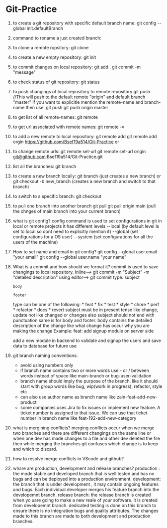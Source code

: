 # Git-Practice

1) to create a git repository with specific default branch name:
	git config --global init.defaultBranch <name>
	
2) command to rename a just created branch:

	 
3) to clone a remote ropsitory:
	git clone <URL>
	
4) to create a new empty repository:
	git init
	
5) to commit changes on local repository:
	git add .
	git commit -m "message"
	
6) to check status of git repository:
	git status
	
7) to push changings of local repository to remote repository
	git push //This will push to the default remote "origin" and default branch "master"
   if you want to explicitle mention the remote-name and branch-name then use:
	git push <origin-name> <branch-name>
	git push origin master
	
8) to get list of all remote-names:
	git remote
	
9) to get url associated with remote names:
	git remote -v
	
10) to add a new remote to local repository:
	git remote add <remote-name> <url>
	git remote add orgin https://github.com/Bsef19a514/Git-Practice
		or 

11) to change remote urls:
	git remote set-url <existing remote name> <new url>
	git remote set-url origin git@github.com:Bsef19a514/Git-Practice.git
	
12) list all the branches:
	git branch
	
13) to create a new branch locally:
	git branch <branch-name> (just creates a new branch)
		or
	git checkout -b new_branch (creates a new branch and switch to that branch)
		
14) to switch to a specific branch:
	git checkout <branch-name>
	
15) to pull one branch into another branch
	git pull <remote-name> <branch-name>
	git pull origin main (pull the chnges of main branch into your current branch) 

16) what is git config?
	config command is used to set configurations in git in local or remote projects
	it has different levels
	--local (by default level is set to local so dont need to explicitly mention it)
	--global (set configurations for a OS user)
	--system (set configurations for all the users of the machine)
	
17) How to set name and email in git config?
	git config --global user.email "your email"
	git config --global user.name "your name"
	
18) What is a commit and how should we format it?
	commit is used to save changings to local repository.
	Inline-->  git commit -m "Subject" -m "detailed description"
	using editor-->  git commit
		type: subject

		body

		footer

	type can be one of the following:
		* feat
		* fix
		* test
		* style
		* chore
		* perf
		* refactor
		* docs
		* revert
	subject must be in present tense like change, update not like changed or changes
	also subject should not end with punctuation same is for body and footer.
	body contains the detailed description of the change like what change has occur why you are making the change
	Example: 
	feat: add signup module on server side
	
	add a new module in backend to validate and signup the users and save data to database for future use

19) git branch naming conventions:
	* avoid using numbers only 
	* if branch name contains two or more words use - or / between words instead of space like main-branch or bug-user-validation
	* branch name should imply the purpose of the branch. like it should start with group words like bug, wip(work in progress), refactor, style etc
	* can also use author name as branch name like zain-feat-add-new-product
	* some companies uses Jira to fix issues or implement new feature. A ticket number is assigned to that issue. We can use that ticket number in branch name like feat-192-add-new-category

20) what is mergining conflicts?
	merging conflicts occur when we merge two branches and there are different changings on the same line or when one dev has made changes to a file and other dev deleted the file then while merging the branches git confuses which change is to keep and which to discard.

21) how to resolve merge conflicts in VScode and github?

22) whare are production, development and release branches?
	production : the mode stable  and developed branch that is well tested and has no bugs and can be deployed into a production environment.
	development: the branch that is under development , it may contain ongoing features and bugs. Each individual developer merges his feature branch into the developemnt branch.
	release branch: the release branch is created when yo uare going to make a new reale of your software. it is created from developemnt branch. dedicated testing is done on this branch to ensure there is no integration bugs and quality attributes. The changes made to this branch are made to both development and production branches.
 
	
